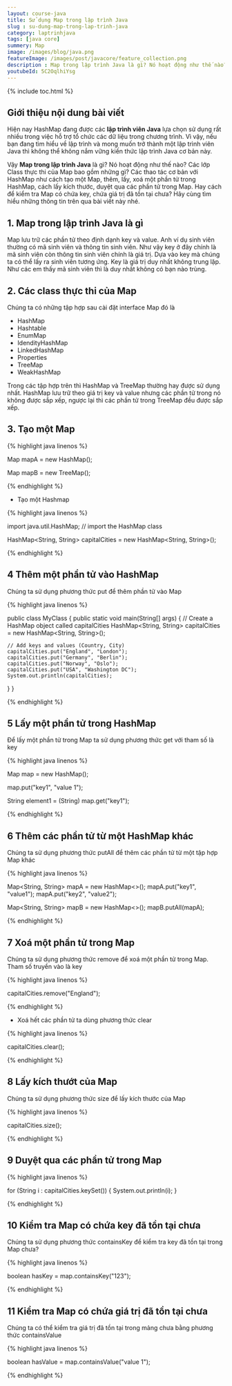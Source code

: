 ```yaml
---
layout: course-java
title: Sử dụng Map trong lập trình Java
slug : su-dung-map-trong-lap-trinh-java
category: laptrinhjava
tags: [java core]
summery: Map
image: /images/blog/java.png
featureImage: /images/post/javacore/feature_collection.png
description : Map trong lập trình Java là gì? Nó hoạt động như thế nào? Các lớp Class thực thi của Map bao gồm những gì? Các thao tác cơ bản với HashMap như cách tạo một Map, thêm, lấy, xoá một phần tử trong HashMap, cách lấy kích thước, duyệt qua các phần tử trong Map. Hay cách để kiểm tra Map có chứa key, chứa giá trị đã tồn tại chưa? Hãy cùng tìm hiểu những thông tin trên qua bài viết này nhé.
youtubeId: 5C2OqlhiYsg
---
```


{% include toc.html %}

## **Giới thiệu nội dung bài viết**

Hiện nay HashMap đang được các <b>lập trình viên Java</b> lựa chọn sử dụng rất nhiều trong việc hỗ trợ tổ chức các dữ liệu trong chương trình. Vì vậy, nếu bạn đang tìm hiểu về lập trình và mong muốn trở thành một lập trình viên Java thì không thể không nắm vững kiến thức lập trình Java cơ bản này. 

Vậy <b>Map trong lập trình Java</b> là gì? Nó hoạt động như thế nào? Các lớp Class thực thi của Map bao gồm những gì? Các thao tác cơ bản với HashMap như cách tạo một Map, thêm, lấy, xoá một phần tử trong HashMap, cách lấy kích thước, duyệt qua các phần tử trong Map. Hay cách để kiểm tra Map có chứa key, chứa giá trị đã tồn tại chưa? Hãy cùng tìm hiểu những thông tin trên qua bài viết này nhé.


## **1. Map trong lập trình Java là gì**

Map lưu trữ các phần tử theo định dạnh key và value. Anh ví dụ sinh viên thường có mã sinh viên và thông tin sinh viên. Như vậy key ở đây chính là mã sinh viên còn thông tin sinh viên chính là giá trị. Dựa vào key mà chúng ta có thể lấy ra sinh viên tương ứng. Key là giá trị duy nhất không trung lặp. Như các em thấy mã sinh viên thì là duy nhất không có bạn nào trùng.

## **2. Các class thực thi của Map**

Chúng ta có những tập hợp sau cài đặt interface Map đó là

+ HashMap
+ Hashtable
+ EnumMap
+ IdendityHashMap
+ LinkedHashMap
+ Properties
+ TreeMap
+ WeakHashMap

Trong các tập hợp trên thì HashMap và TreeMap thường hay được sử dụng nhất. HashMap lưu trữ theo giá trị key và value nhưng các phần tử trong nó không được sắp xếp, ngược lại thì các phần tử trong TreeMap đều được sắp xếp.

## **3. Tạo một Map**

{% highlight java linenos %}

Map mapA = new HashMap();

Map mapB = new TreeMap();

{% endhighlight %}

- Tạo một Hashmap

{% highlight java linenos %}

import java.util.HashMap; // import the HashMap class

HashMap<String, String> capitalCities = new HashMap<String, String>();

{% endhighlight %}

## **4 Thêm một phần tử vào HashMap**

Chúng ta sử dụng phương thức put để thêm phần tử vào Map

{% highlight java linenos %}

public class MyClass {
  public static void main(String[] args) {
    // Create a HashMap object called capitalCities
    HashMap<String, String> capitalCities = new HashMap<String, String>();

    // Add keys and values (Country, City)
    capitalCities.put("England", "London");
    capitalCities.put("Germany", "Berlin");
    capitalCities.put("Norway", "Oslo");
    capitalCities.put("USA", "Washington DC");
    System.out.println(capitalCities);
  }
}

{% endhighlight %}

## **5 Lấy một phần tử trong HashMap**

Để lấy một phần tử trong Map ta sử dụng phương thức get với tham số là key

{% highlight java linenos %}

Map map = new HashMap();

map.put("key1", "value 1");

String element1 = (String) map.get("key1");

{% endhighlight %}

## **6 Thêm các phần tử từ một HashMap khác**

Chúng ta sử dụng phương thức putAll để thêm các phần tử từ một tập hợp Map khác

{% highlight java linenos %}

Map<String, String> mapA = new HashMap<>();
mapA.put("key1", "value1");
mapA.put("key2", "value2");

Map<String, String> mapB = new HashMap<>();
mapB.putAll(mapA);

{% endhighlight %}



## **7 Xoá một phần tử trong Map**

Chúng ta sử dụng phương thức remove để xoá một phần tử trong Map. Tham số truyền vào là key

{% highlight java linenos %}

capitalCities.remove("England");

{% endhighlight %}

- Xoá hết các phần tử ta dùng phương thức clear

{% highlight java linenos %}

capitalCities.clear();

{% endhighlight %}

## **8 Lấy kích thướt của Map**

Chúng ta sử dụng phương thức size để lấy kích thước của Map

{% highlight java linenos %}

capitalCities.size();

{% endhighlight %}

## **9 Duyệt qua các phần tử trong Map**

{% highlight java linenos %}

for (String i : capitalCities.keySet()) {
  System.out.println(i);
}

{% endhighlight %}

## **10 Kiểm tra Map có chứa key đã tồn tại chưa**

Chúng ta sử dụng phương thức containsKey để kiểm tra key đã tồn tại trong Map chưa?

{% highlight java linenos %}

boolean hasKey = map.containsKey("123");

{% endhighlight %}

## **11 Kiểm tra Map có chứa giá trị đã tồn tại chưa**

Chúng ta có thể kiểm tra giá trị đã tồn tại trong mảng chưa bằng phương thức containsValue

{% highlight java linenos %}

boolean hasValue = map.containsValue("value 1");

{% endhighlight %}



















